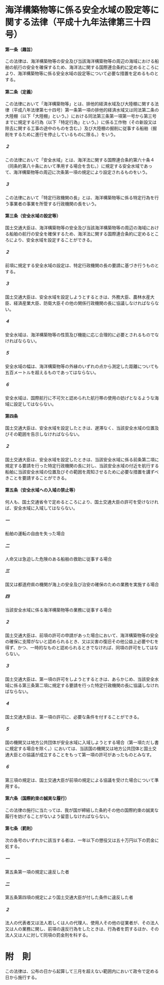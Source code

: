 # 海洋構築物等に係る安全水域の設定等に関する法律（平成十九年法律第三十四号）
#### 第一条（趣旨）
この法律は、海洋構築物等の安全及び当該海洋構築物等の周辺の海域における船舶の航行の安全を確保するため、海洋法に関する国際連合条約に定めるところにより、海洋構築物等に係る安全水域の設定等について必要な措置を定めるものとする。
#### 第二条（定義）
この法律において「海洋構築物等」とは、排他的経済水域及び大陸棚に関する法律（平成八年法律第七十四号）第一条第一項の排他的経済水域又は同法第二条の大陸棚（以下「大陸棚」という。）における同法第三条第一項第一号から第三号までに規定する行為（以下「特定行為」という。）に係る工作物（その新設又は除去に関する工事の途中のものを含む。）及び大陸棚の掘削に従事する船舶（掘削をするために進行を停止しているものに限る。）をいう。
##### ２
この法律において「安全水域」とは、海洋法に関する国際連合条約第六十条４（同条約第八十条において準用する場合を含む。）に規定する安全水域であって、海洋構築物等の周辺に次条第一項の規定により設定されるものをいう。
##### ３
この法律において「特定行政機関の長」とは、海洋構築物等に係る特定行為を行う事業者の事業を所管する行政機関の長をいう。
#### 第三条（安全水域の設定等）
国土交通大臣は、海洋構築物等の安全及び当該海洋構築物等の周辺の海域における船舶の航行の安全を確保するため、海洋法に関する国際連合条約に定めるところにより、安全水域を設定することができる。
##### ２
前項に規定する安全水域の設定は、特定行政機関の長の要請に基づき行うものとする。
##### ３
国土交通大臣は、安全水域を設定しようとするときは、外務大臣、農林水産大臣、経済産業大臣、防衛大臣その他の関係行政機関の長に協議しなければならない。
##### ４
安全水域は、海洋構築物等の性質及び機能に応じ合理的に必要とされるものでなければならない。
##### ５
安全水域の幅は、海洋構築物等の外縁のいずれの点から測定した距離についても五百メートルを超えるものであってはならない。
##### ６
安全水域は、国際航行に不可欠と認められた航行帯の使用の妨げとなるような海域に設定してはならない。
#### 第四条
国土交通大臣は、安全水域を設定したときは、遅滞なく、当該安全水域の位置及びその範囲を告示しなければならない。
##### ２
国土交通大臣は、安全水域を設定したときは、当該安全水域に係る前条第二項に規定する要請を行った特定行政機関の長に対し、当該安全水域の付近を航行する船舶に当該安全水域の位置及びその範囲を周知させるために必要な措置を講ずべきことを要請することができる。
#### 第五条（安全水域への入域の禁止等）
何人も、国土交通省令で定めるところにより、国土交通大臣の許可を受けなければ、安全水域に入域してはならない。
##### 一
船舶の運転の自由を失った場合
##### 二
人命又は急迫した危険のある船舶の救助に従事する場合
##### 三
国又は都道府県の機関が海上の安全及び治安の確保のための業務を実施する場合
##### 四
当該安全水域に係る海洋構築物等の業務に従事する場合
##### ２
国土交通大臣は、前項の許可の申請があった場合において、海洋構築物等の安全の確保に支障がないと認められるとき、又は災害の復旧その他公益上必要やむを得ず、かつ、一時的なものと認められるときでなければ、同項の許可をしてはならない。
##### ３
国土交通大臣は、第一項の許可をしようとするときは、あらかじめ、当該安全水域に係る第三条第二項に規定する要請を行った特定行政機関の長に協議しなければならない。
##### ４
国土交通大臣は、第一項の許可に、必要な条件を付することができる。
##### ５
国の機関又は地方公共団体が安全水域に入域しようとする場合（第一項ただし書に規定する場合を除く。）においては、当該国の機関又は地方公共団体と国土交通大臣との協議が成立することをもって第一項の許可があったものとみなす。
##### ６
第三項の規定は、国土交通大臣が前項の規定による協議を受けた場合について準用する。
#### 第六条（国際約束の誠実な履行）
この法律の施行に当たっては、我が国が締結した条約その他の国際約束の誠実な履行を妨げることがないよう留意しなければならない。
#### 第七条（罰則）
次の各号のいずれかに該当する者は、一年以下の懲役又は五十万円以下の罰金に処する。
##### 一
第五条第一項の規定に違反した者
##### 二
第五条第四項の規定により国土交通大臣が付した条件に違反した者
##### ２
法人の代表者又は法人若しくは人の代理人、使用人その他の従業者が、その法人又は人の業務に関し、前項の違反行為をしたときは、行為者を罰するほか、その法人又は人に対して同項の罰金刑を科する。
# 附　則
この法律は、公布の日から起算して三月を超えない範囲内において政令で定める日から施行する。

